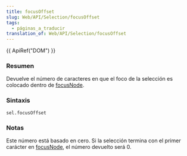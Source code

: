 ```yaml
---
title: focusOffset
slug: Web/API/Selection/focusOffset
tags:
  - páginas_a_traducir
translation_of: Web/API/Selection/focusOffset
---
```


{{ ApiRef("DOM") }}

### Resumen

Devuelve el número de caracteres en que el foco de la selección es colocado dentro de [focusNode](/es/DOM/Selection/focusNode).

### Sintaxis

```
sel.focusOffset
```

### Notas

Este número está basado en cero. Si la selección termina con el primer carácter en [focusNode](/es/DOM/Selection/focusNode), el número devuelto será 0.
